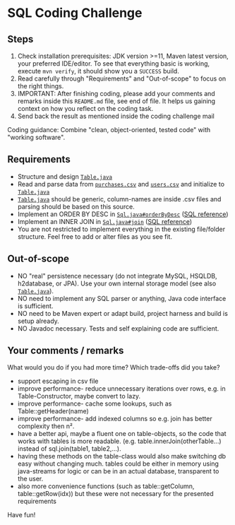 # SQL Coding Challenge


## Steps

1. Check installation prerequisites: JDK version >=11, Maven latest version, your preferred IDE/editor. To see that everything basic is working, execute `mvn verify`, it should show you a `SUCCESS` build.
2. Read carefully through "Requirements" and "Out-of-scope" to focus on the right things.
3. IMPORTANT: After finishing coding, please add your comments and remarks inside this `README.md` file, see end of file. It helps us gaining context on how you reflect on the coding task.
4. Send back the result as mentioned inside the coding challenge mail

Coding guidance: Combine "clean, object-oriented, tested code" with "working software".


##  Requirements

* Structure and design [`Table.java`](/src/main/java/exercise/Table.java)
* Read and parse data from [`purchases.csv`](/src/main/resources/purchases.csv) and [`users.csv`](/src/main/resources/users.csv) and initialize to [`Table.java`](/src/main/java/exercise/Table.java)
* [`Table.java`](/src/main/java/exercise/Table.java) should be generic, column-names are inside .csv files and parsing should be based on this source.
* Implement an ORDER BY DESC in [`Sql.java#orderByDesc`](/src/main/java/exercise/Sql.java) ([SQL reference]( http://www.w3schools.com/sql/sql_orderby.asp))
* Implement an INNER JOIN in [`Sql.java#join`](/src/main/java/exercise/Sql.java) ([SQL reference]( https://www.w3schools.com/sql/sql_join.asp))
* You are not restricted to implement everything in the existing file/folder structure. Feel free to add or alter files as you see fit.


## Out-of-scope

* NO "real" persistence necessary (do not integrate MySQL, HSQLDB, h2database, or JPA). Use your own internal storage model (see also [`Table.java`](/src/main/java/exercise/Table.java)).
* NO need to implement any SQL parser or anything, Java code interface is sufficient.
* NO need to be Maven expert or adapt build, project harness and build is setup already.
* NO Javadoc necessary. Tests and self explaining code are sufficient.


## Your comments / remarks

What would you do if you had more time? Which trade-offs did you take?

* support escaping in csv file
* improve performance- reduce unnecessary iterations over rows, e.g. in Table-Constructor, maybe convert to lazy.
* improve performance- cache some lookups, such as Table::getHeader(name)
* improve performance- add indexed columns so e.g. join has better complexity then n².
* have a better api, maybe a fluent one on table-objects, so the code that works with tables is more readable. (e.g. table.innerJoin(otherTable...) instead of sql.join(table1, table2,...). 
* having these methods on the table-class would also make switching db easy without changing much. tables could be either in memory using java-streams for logic or can be in an actual database, transparent to the user.
* also more convenience functions (such as table::getColumn, table::getRow(idx)) but these were not necessary for the presented requirements




Have fun!
